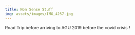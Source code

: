 ```yaml
---
title: Non Sense Stuff 
img: assets/images/IMG_4257.jpg
---
```

Road Trip before arriving to AGU 2019 before the covid crisis !
